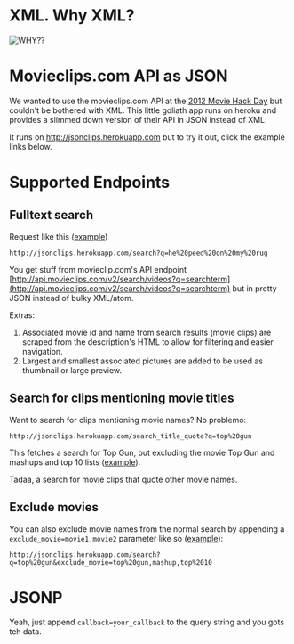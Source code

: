 XML. Why XML?
=============
![WHY??](https://dl.dropbox.com/u/1953503/gifs/JXLzX.gif)

Movieclips.com API as JSON
==========================

We wanted to use the movieclips.com API at the [2012 Movie Hack Day](http://moviehackday.com) but couldn't be bothered with XML. This little goliath app runs on heroku and provides a slimmed down version of their API in JSON instead of XML.

It runs on http://jsonclips.herokuapp.com but to try it out, click the example links below.

Supported Endpoints
===================

Fulltext search
-----------

Request like this ([example](http://jsonclips.herokuapp.com/search?q=he%20peed%20on%20my%20rug))

    http://jsonclips.herokuapp.com/search?q=he%20peed%20on%20my%20rug

You get stuff from movieclip.com's API endpoint [http://api.movieclips.com/v2/search/videos?q=searchterm](http://api.movieclips.com/v2/search/videos?q=searchterm) but in pretty JSON instead of bulky XML/atom.

Extras:

1. Associated movie id and name from search results (movie clips) are scraped from the description's HTML to allow for filtering and easier navigation.
2. Largest and smallest associated pictures are added to be used as thumbnail or large preview.


    
Search for clips mentioning movie titles
---------------

Want to search for clips mentioning movie names? No problemo:

    http://jsonclips.herokuapp.com/search_title_quote?q=top%20gun

This fetches a search for Top Gun, but excluding the movie Top Gun and mashups and top 10 lists ([example](http://jsonclips.herokuapp.com/search_title_quote?q=top%20gun)).

Tadaa, a search for movie clips that quote other movie names.

Exclude movies
--------------

You can also exclude movie names from the normal search by appending a `exclude_movie=movie1,movie2` parameter like so ([example](http://jsonclips.herokuapp.com/search?q=top%20gun&exclude_movie=top%20gun,mashup,top%2010)):

    http://jsonclips.herokuapp.com/search?q=top%20gun&exclude_movie=top%20gun,mashup,top%2010
    
JSONP
=====

Yeah, just append `callback=your_callback` to the query string and you gots teh data.


